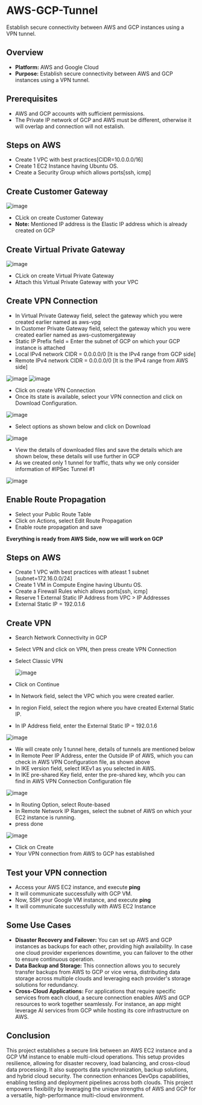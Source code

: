 # AWS-GCP-Tunnel
Establish secure connectivity between AWS and GCP instances using a VPN tunnel.

## Overview
- **Platform:** AWS and Google Cloud
- **Purpose:** Establish secure connectivity between AWS and GCP instances using a VPN tunnel.

## Prerequisites
- AWS and GCP accounts with sufficient permissions.
- The Private IP network of GCP and AWS must be different, otherwise it will overlap and connection will not estalish.

## Steps on AWS

- Create 1 VPC with best practices[CIDR=10.0.0.0/16]
- Create 1 EC2 Instance having Ubuntu OS.
- Create a Security Group which allows ports[ssh, icmp]

## Create Customer Gateway

![image](https://github.com/user-attachments/assets/e7503c57-8d52-40c7-a8c0-8ef779ec2bb6)

- CLick on create Customer Gateway
- **Note:** Mentioned IP address is the Elastic IP address which is already created on GCP

## Create Virtual Private Gateway

![image](https://github.com/user-attachments/assets/14e9d01b-b66d-46b3-bff3-f6a1fa53c2c3)

- CLick on create Virtual Private Gateway
- Attach this Virtual Private Gateway with your VPC

## Create VPN Connection
- In Virtual Private Gateway field, select the gateway which you were created earlier named as aws-vpg
- In Customer Private Gateway field, select the gateway which you were created earlier named as aws-customergateway
- Static IP Prefix field = Enter the subnet of GCP on which your GCP instance is attached
- Local IPv4 network CIDR = 0.0.0.0/0 [It is the IPv4 range from GCP side]
- Remote IPv4 network CIDR = 0.0.0.0/0 [It is the IPv4 range from AWS side]

![image](https://github.com/user-attachments/assets/27f4ac58-37dd-4ada-a6a0-dddadf3c88eb)
![image](https://github.com/user-attachments/assets/9d44ce6b-5c7f-41e1-be1b-9187d9f00cc0)

- Click on create VPN Connection
- Once its state is available, select your VPN connection and click on Download Configuration.

![image](https://github.com/user-attachments/assets/8b865515-a8ed-4ad1-a9b4-6936ea5674f9)

- Select options as shown below and click on Download

![image](https://github.com/user-attachments/assets/4a627088-0e95-439d-bec3-6ed20132c550)

- View the details of downloaded files and save the details which are shown below, these details will use further in GCP
- As we created only 1 tunnel for traffic, thats why we only consider information of #IPSec Tunnel #1

![image](https://github.com/user-attachments/assets/4e90e5a3-a6c4-47aa-b3b8-a2aed6295e91)

## Enable Route Propagation
- Select your Public Route Table
- Click on Actions, select Edit Route Propagation
- Enable route propagation and save

**Everything is ready from AWS Side, now we will work on GCP**


## Steps on AWS
- Create 1 VPC with best practices with atleast 1 subnet [subnet=172.16.0.0/24]
- Create 1 VM in Compute Engine having Ubuntu OS.
- Create a Firewall Rules which allows ports[ssh, icmp]
- Reserve 1 External Static IP Address from VPC > IP Addresses
- External Static IP = 192.0.1.6

## Create VPN 
- Search Network Connectivity in GCP
- Select VPN and click on VPN, then press create VPN Connection
- Select Classic VPN

  ![image](https://github.com/user-attachments/assets/e6c5a225-c13f-4da6-834f-054e6af34a26)

- Click on Continue
- In Network field, select the VPC which you were created earlier.
- In region Field, select the region where you have created External Static IP.
- In IP Address field, enter the External Static IP = 192.0.1.6

 ![image](https://github.com/user-attachments/assets/1848c65e-cdc1-4f5a-acd5-0984289a5a1b)

- We will create only 1 tunnel here, details of tunnels are mentioned below
- In Remote Peer IP Address, enter the Outside IP of AWS, which you can check in AWS VPN Configuration file, as shown above
- In IKE version field, select IKEv1 as you selected in AWS.
- In IKE pre-shared Key field, enter the pre-shared key, whcih you can find in AWS VPN Connection Configuration file

![image](https://github.com/user-attachments/assets/afe39f5e-007a-4615-a7ae-c6b090ed3c74)

- In Routing Option, select Route-based
- In Remote Network IP Ranges, select the subnet of AWS on which your EC2 instance is running.
- press done

![image](https://github.com/user-attachments/assets/1da0d06c-feca-4316-ab9b-18b831bc4d14)

- Click on Create
- Your VPN connection from AWS to GCP has established

## Test your VPN connection

- Access your AWS EC2 instance, and execute **ping <IP address of GCP Instance>**
- It will communicate successfully with GCP VM.
- Now, SSH your Google VM instance, and execute **ping <IP address of EC2 Instance>**
- It will communicate successfully with AWS EC2 Instance

## Some Use Cases

- **Disaster Recovery and Failover:** You can set up AWS and GCP instances as backups for each other, providing high availability. In case one cloud provider experiences downtime, you can failover to the other to ensure continuous operation.
- **Data Backup and Storage:** This connection allows you to securely transfer backups from AWS to GCP or vice versa, distributing data storage across multiple clouds and leveraging each provider's storage solutions for redundancy.
- **Cross-Cloud Applications:** For applications that require specific services from each cloud, a secure connection enables AWS and GCP resources to work together seamlessly. For instance, an app might leverage AI services from GCP while hosting its core infrastructure on AWS.


## Conclusion
This project establishes a secure link between an AWS EC2 instance and a GCP VM instance to enable multi-cloud operations. This setup provides resilience, allowing for disaster recovery, load balancing, and cross-cloud data processing. It also supports data synchronization, backup solutions, and hybrid cloud security. The connection enhances DevOps capabilities, enabling testing and deployment pipelines across both clouds. This project empowers flexibility by leveraging the unique strengths of AWS and GCP for a versatile, high-performance multi-cloud environment.
